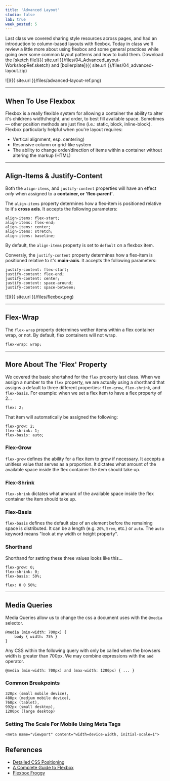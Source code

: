 ```yaml
---
title: 'Advanced Layout'
studio: false
lab: true
week_posted: 5
---
```


Last class we covered sharing style resources across pages, and had an introduction to column-based layouts with flexbox. 
Today in class we'll review a little more about using flexbox and some general practices while going over some common layout patterns and how to build them. Download the [sketch file]({{ site.url }}/files/04_AdvancedLayout-WorkshopRef.sketch) and [boilerplate]({{ site.url }}/files/04_advanced-layout.zip)

![]({{ site.url }}/files/advanced-layout-ref.png)


---

## When To Use Flexbox
Flexbox is a really flexible system for allowing a container the ability to alter it's childrens width/height, and order, to best fill available space. Sometimes — other position methods are just fine (i.e.: static, block, inline-block). Flexbox particularly helpful when you're layout requires:

* Vertical alignment, esp. centering)
* Resonsive column or grid-like system
* The ability to change order/direction of items within a container without altering the markup (HTML)

---

## Align-Items & Justify-Content

Both the `align-items`, and `justify-content` properties will have an effect *only* when assigned to a **container, or 'flex-parent'**.  

The `align-items` property determines how a flex-item is positioned relative to it's **cross axis**. It accepts the following parameters:  

~~~
align-items: flex-start;
align-items: flex-end;
align-items: center;
align-items: stretch;
align-items: baseline;
~~~

By default, the `align-items` property is set to `default` on a flexbox item.

Conversly, the `justify-content` property determines how a flex-item is positioned relative to it's **main-axis**. It accepts the following parameters:

~~~
justify-content: flex-start;
justify-content: flex-end;
justify-content: center;
justify-content: space-around;
justify-content: space-between;
~~~

![]({{ site.url }}/files/flexbox.png)
  
---

## Flex-Wrap

The `flex-wrap` property determines wether items within a flex container wrap, or not. By default, flex containers will not wrap.

~~~
flex-wrap: wrap;
~~~

---

## More About The 'Flex' Property

We covered the basic shortahnd for the `flex` property last class. When we assign a number to the `flex` property, we are actually using a shorthand that assigns a default to three different properties: `flex-grow`, `flex-shrink`, and `flex-basis`. For example: when we set a flex item to have a flex property of 2...

~~~
flex: 2;
~~~

That item will automatically be assigned the following:

~~~
flex-grow: 2;
flex-shrink: 1;
flex-basis: auto;
~~~

### Flex-Grow

`flex-grow` defines the ability for a flex item to grow if necessary. It accepts a unitless value that serves as a proportion. It dictates what amount of the available space inside the flex container the item should take up.

### Flex-Shrink

`flex-shrink` dictates what amount of the available space inside the flex container the item should take up.

### Flex-Basis

`flex-basis` defines the default size of an element before the remaining space is distributed. It can be a length (e.g. `20%`, `5rem`, etc.) or `auto`. The `auto` keyword means "look at my width or height property".

### Shorthand

Shorthand for setting these three values looks like this...

~~~
flex-grow: 0;
flex-shrink: 0;
flex-basis: 50%;
~~~

~~~
flex: 0 0 50%;
~~~

---

## Media Queries

Media Queries allow us to change the css a document uses with the `@media` selector.

~~~
@media (min-width: 700px) {
	body { width: 75% }
}
~~~

Any CSS within the following query with only be called when the browsers width is greater than 700px. We may combine expressions with the `and` operator.

~~~
@media (min-width: 700px) and (max-width: 1200px) { ... }
~~~

### Common Breakpoints

~~~
320px (small mobile device),
480px (medium mobile device),
768px (tablet),
992px (small desktop),
1200px (large desktop)
~~~

### Setting The Scale For Mobile Using Meta Tags

~~~
<meta name="viewport" content="width=device-width, initial-scale=1">
~~~


## References
* [Detailed CSS Positioning](https://learn.shayhowe.com/advanced-html-css/detailed-css-positioning/#position-property)
* [A Complete Guide to Flexbox](https://css-tricks.com/snippets/css/a-guide-to-flexbox/)
* [Flexbox Froggy](http://flexboxfroggy.com/)
